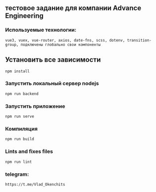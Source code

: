 ## тестовое задание для компании Advance Engineering

### Используемые технологии:

```
vue3, vuex, vue-router, axios, date-fns, scss, dotenv, transition-group, подключены глобально свои компоненты
```

## Установить все зависимости

```
npm install
```

### Запустить локальный сервер nodejs

```
npm run backend
```

### Запустить приложение

```
npm run serve
```

### Компиляция

```
npm run build
```

### Lints and fixes files

```
npm run lint
```

### telegram:

```
https://t.me/Vlad_Okenchits
```
